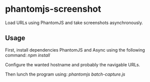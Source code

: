 # phantomjs-screenshot
Load URLs using PhantomJS and take screenshots asynchronously.

## Usage

First, install dependencies PhantomJS and Async using the following command:
*npm install*

Configure the wanted hostname and probably the navigable URLs.

Then lunch the program using:
*phantomjs batch-capture.js*
